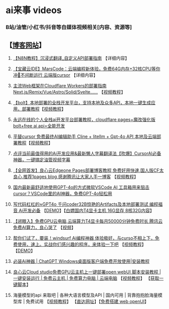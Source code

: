 # ai来事 videos

### B站/油管/小红书/抖音等自媒体视频相关[内容、资源等]

## 【[博客网站](/)】 

1. [【N8N教程】沉浸式翻译_自定义API部署指南](./md/1.md) 【详细内容】

2. [【宝藏云IDE】MarsCode：云端编程新体验，免费64G内存+32核CPU等你冲🚀不间断运行 云端版cursor](./md/2.md) 【详细内容】

3. [主流Web框架在Cloudflare Workers的部署指南 Next.js/Remix/Vue/Astro/Solid/Svelte……](./md/3.md) 【[视频教程](https://www.bilibili.com/video/BV1sFSqYGEem/)】

7. [【bolt】本地部署的全栈开发平台，支持本地及众多API，本地一键生成应用，部署教程](./md/7.md)【[视频教程](https://www.bilibili.com/video/BV1V1DHYJE6h/)】

8. [永远在线的个人全栈ai开发平台部署教程，cloudflare pages+魔改强化版bolt+free ai api=全能开发](./md/8.md)

9. [平替cursor 免费最终AI编辑助手 Cline + litellm + Gpt-4o API 本地及云端部署教程](./md/9.md)【[视频教程](https://www.bilibili.com/video/BV1DJDDYfEfD/)】

10. [点评当前最值得用的Ai开发应用&最新懒人字幕翻译法【吹爆】CursorAI必备神器，一键搞定油管视频字幕](https://www.bilibili.com/video/BV1FBDqYgEQ4/)

11. [【全网首发】良心云Edgeone Pages部署博客教程,免费好用快速,国人版CF太良心,推荐1pages blog,感谢腾讯让大家人手一博客](https://github.com/aigem/1pages) 【[视频教程](https://www.bilibili.com/video/BV1QEmrYZEtt)】

12. [国内最新最舒适地使用GPT-4o的方式微软VSCode AI 工具箱用来狙击cursor？VSCode里的AI神器，免费GPT-4o轻松用](https://www.bilibili.com/video/BV1kLmbYGExa/)

13. [写代码杠杠的≈GPT4o 千问coder32B惊艳的Artifacts及本地部署测试 编程福音 Ai开发必备](https://www.bilibili.com/video/BV1VYUAYZEH7/) 【[DEMO](https://qwen.edge1.us.kg)】【[白嫖国内T4显卡主机 16G显存 8核32G内容](https://www.bilibili.com/video/BV1BJmSYFE2a/)】

14. [【闭眼入】免费GPU云电脑,云端算力T4显卡每月50000分钟免费时长 腾讯云免费AI算力，良心哭了](./md/14.md)  【[视频](https://www.bilibili.com/video/BV1BJmSYFE2a/)】

15. [帮你们试了，要装！windsurf Ai编程神器 体验极好，与curso不相上下，免费使用，速上。实战你们感兴趣的程序，来体验一下吧](./md/15.md) 【[视频教程](https://www.bilibili.com/video/BV1B3U7YuEcZ/)】 【[DEMO](https://1pics.edge1.us.kg/)】

16. [必装Ai神器 | ChatGPT Windows桌面版客户端免费开放使用|安装教程](https://www.bilibili.com/video/BV165UHYXEFE/) 

17. [良心云Cloud studio免费GPU云主机上一键部署open webUI 脚本安装教程 | 一键安装运行 | 免费云主机 | 免费算力电脑 | 云端电脑](./md/17.md) 【[视频教程](https://www.bilibili.com/video/BV1tmSFY1ERb/)】 【[获取一键脚本](https://gf.bilibili.com/item/detail/1107198073)】

18. 海量模型的api 来取吧 | 各种大语言模型及API | 国内可用 | 背靠抱抱脸海量模型库 | 免费试用 【[视频教程](https://www.bilibili.com/video/BV1ftUDYiE7Y/)】 【[直达网址](https://glhf.chat)】【[免费搭建 web openUI](./md/17.md)】
